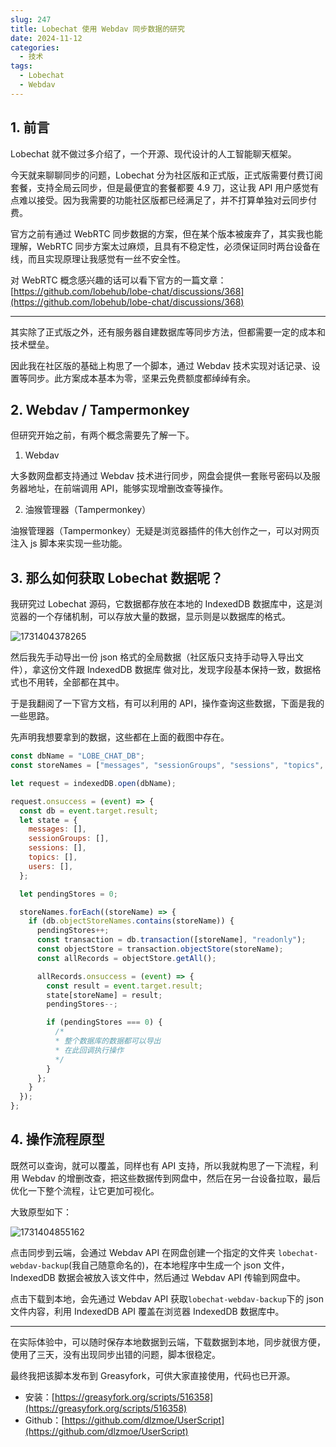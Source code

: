 ```yaml
---
slug: 247
title: Lobechat 使用 Webdav 同步数据的研究
date: 2024-11-12
categories:
  - 技术
tags:
  - Lobechat
  - Webdav
---
```


## 1. 前言

Lobechat 就不做过多介绍了，一个开源、现代设计的人工智能聊天框架。

今天就来聊聊同步的问题，Lobechat 分为社区版和正式版，正式版需要付费订阅套餐，支持全局云同步，但是最便宜的套餐都要 4.9 刀，这让我 API 用户感觉有点难以接受。因为我需要的功能社区版都已经满足了，并不打算单独对云同步付费。

官方之前有通过 WebRTC 同步数据的方案，但在某个版本被废弃了，其实我也能理解，WebRTC 同步方案太过麻烦，且具有不稳定性，必须保证同时两台设备在线，而且实现原理让我感觉有一丝不安全性。

对 WebRTC 概念感兴趣的话可以看下官方的一篇文章：  
[https://github.com/lobehub/lobe-chat/discussions/368](https://github.com/lobehub/lobe-chat/discussions/368)

---

其实除了正式版之外，还有服务器自建数据库等同步方法，但都需要一定的成本和技术壁垒。

因此我在社区版的基础上构思了一个脚本，通过 Webdav 技术实现对话记录、设置等同步。此方案成本基本为零，坚果云免费额度都绰绰有余。

## 2. Webdav / Tampermonkey

但研究开始之前，有两个概念需要先了解一下。

1. Webdav

大多数网盘都支持通过 Webdav 技术进行同步，网盘会提供一套账号密码以及服务器地址，在前端调用 API，能够实现增删改查等操作。

2. 油猴管理器（Tampermonkey）

油猴管理器（Tampermonkey）无疑是浏览器插件的伟大创作之一，可以对网页注入 js 脚本来实现一些功能。

## 3. 那么如何获取 Lobechat 数据呢？

我研究过 Lobechat 源码，它数据都存放在本地的 IndexedDB 数据库中，这是浏览器的一个存储机制，可以存放大量的数据，显示则是以数据库的格式。

![1731404378265](https://imgurl.zishu.me/2024/11/1731404378265.webp)

然后我先手动导出一份 json 格式的全局数据（社区版只支持手动导入导出文件），拿这份文件跟 IndexedDB 数据库 做对比，发现字段基本保持一致，数据格式也不用转，全部都在其中。

于是我翻阅了一下官方文档，有可以利用的 API，操作查询这些数据，下面是我的一些思路。

先声明我想要拿到的数据，这些都在上面的截图中存在。

```js
const dbName = "LOBE_CHAT_DB";
const storeNames = ["messages", "sessionGroups", "sessions", "topics", "users"];
```

```js
let request = indexedDB.open(dbName);

request.onsuccess = (event) => {
  const db = event.target.result;
  let state = {
    messages: [],
    sessionGroups: [],
    sessions: [],
    topics: [],
    users: [],
  };

  let pendingStores = 0;

  storeNames.forEach((storeName) => {
    if (db.objectStoreNames.contains(storeName)) {
      pendingStores++;
      const transaction = db.transaction([storeName], "readonly");
      const objectStore = transaction.objectStore(storeName);
      const allRecords = objectStore.getAll();

      allRecords.onsuccess = (event) => {
        const result = event.target.result;
        state[storeName] = result;
        pendingStores--;

        if (pendingStores === 0) {
          /*
          * 整个数据库的数据都可以导出
          * 在此回调执行操作
          */ 
        }
      };
    } 
  });
};
```

## 4. 操作流程原型

既然可以查询，就可以覆盖，同样也有 API 支持，所以我就构思了一下流程，利用 Webdav 的增删改查，把这些数据传到网盘中，然后在另一台设备拉取，最后优化一下整个流程，让它更加可视化。

大致原型如下：

![1731404855162](https://imgurl.zishu.me/2024/11/1731404855162.webp)

点击同步到云端，会通过 Webdav API 在网盘创建一个指定的文件夹 `lobechat-webdav-backup`(我自己随意命名的)，在本地程序中生成一个 json 文件，IndexedDB 数据会被放入该文件中，然后通过 Webdav API 传输到网盘中。

点击下载到本地，会先通过 Webdav API 获取`lobechat-webdav-backup`下的 json 文件内容，利用 IndexedDB API 覆盖在浏览器 IndexedDB 数据库中。

---

在实际体验中，可以随时保存本地数据到云端，下载数据到本地，同步就很方便，使用了三天，没有出现同步出错的问题，脚本很稳定。

最终我把该脚本发布到 Greasyfork，可供大家直接使用，代码也已开源。

- 安装：[https://greasyfork.org/scripts/516358](https://greasyfork.org/scripts/516358)
- Github：[https://github.com/dlzmoe/UserScript](https://github.com/dlzmoe/UserScript)
